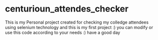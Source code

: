 # centurioun_attendes_checker

This is my Personal project created for checking my colledge 
attendees using selenium technology and this is my first project :)
you can modify or use this code according to your needs :) have a good day
